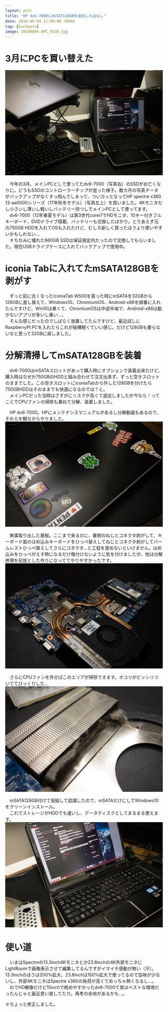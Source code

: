 ```yaml
---
layout: post
title: "HP dv6-7000にmSTAT128GBを追加したはなし"
date: 2018-06-04 11:00:00 +0900
tag: [hardware]
image: 20180604-APC_0336.jpg
---
```


# 3月にPCを買い替えた

![img](/assets/photos/20180604-APC_0336.jpg)

　今年の3月、メインPCとして使ってたdv6-7000（写真右）のSSDがお亡くなりに。どうもSSDのコントローラーチップが逝った様子。数カ月の写真データがバックアップがなくすっ飛んでしまって、ついカッとなってHP spectre x360 13-ae0000シリーズ（17年秋冬モデル）（写真左上）を買いました。4Kモニタだし小さいし薄いし軽いしバッテリー持つしでメインPCとして使ってます。  
　dv6-7000（12年春夏モデル）は第3世代corei7でHDモニタ、10キー付きフルキーボード、DVDドライブ搭載、バッテリーも交換したばかり。とりあえず元の750GB HDDを入れてOSも入れたけど、むしろ新しく買ったほうより使いやすいかもしれない…  
　＃ちなみに壊れた960GB SSDは保証規定内だったので交換してもらいました。現在USBドライブケースに入れてバックアップで使用中。  

# iconia Tabに入れてたmSATA128GBを剥がす

　ずっと前に古くなったiconiaTab W500を貰った時にmSATAを32GBから128GBに差し替えて、Windows10、ChromiumOS、Android-x86を順番に入れたんですけど、Win10は重くて、ChromiumOSは中途半端で、Android-x86は動かないアプリが多いし重い…。  
　そんな感じだったのでしばらく放置してたんですけど、最近試しにRaspberryPI PCを入れたらこれが結構軽くていい感じ。だけど128GBも要らないなと思って32GBに戻しました。  

# 分解清掃してmSATA128GBを装着

　dv6-7000はmSATAスロットがあって購入時にオプションで装着出来たけど、購入時はなぜか750GBのHDDと組み合わせて注文出来ず、ずっと空きスロットのままでした。この空きスロットにiconiaTabから外した128GBを付けたら750GBHDDはそのままでも快適になるのでは？と。  
　メインPCだった当時はさすがにリスクが高くて逡巡しましたが今なら！ってことでCPUファンの掃除も兼ねて分解、装着しました。  

　HP dv6-7000。HPにメンテナンスマニュアルがあるし分解動画もあるので、それらを観ながらやりました。  
![img](/assets/photos/20180604-APC_0328.jpg)  

　無事取り出した基板。ここまで来るのに、裏側のねじとコネクタ剥がして、キーボード面のはめ込みキーボードをひっぺ替えしてねじとコネクタ剥がしてパームレストひっぺ替えしてさらにコネクタ…と工程を進めないといけません。はめ込みをひっぺがえす時になるだけ傷付けないように気を付けましたが、他は分解修理を前提とした作りになっててやりやすかったです。  
![img](/assets/photos/20180604-APC_0330.jpg)  

　さらにCPUファンを外せばこのエリアが掃除できます。ホコリがビッシリついててびっくりした…  
![img](/assets/photos/20180604-APC_0333.jpg)  

 　mSATA128GB付けて仮組して認識したので、mSATAだけにしてWindows10をクリーンインストール。  
 　これでストレージがHDDでも速いし、データディスクとしてまるまる使えます。  
![img](/assets/photos/20180604-APC_0335.jpg)  

# 使い道

　いまはSpectreの13.3inch4Kモニタとか23.8inchの4K外部モニタにLightRoomで画像表示させて編集してるんですがイマイチ感動が無い（汗）。13.3inchのほうは200%拡大、23.8inchは150%拡大で使ってるので旨味が少ないし、外部4KモニタはSpectre x360の負荷が高くてめっちゃ熱くなるし…。  
　のでHD解像だけど15inchで眺めやすかったdv6-7000て実はベストな環境だったんじゃと最近思い直してたり。再考の余地があるかも…。

＃ちょっと修正しました。  
